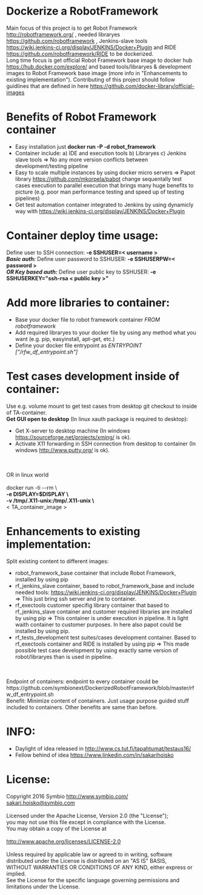 # Dockerize a RobotFramework

Main focus of this project is to get Robot Framework http://robotframework.org/ , needed libraryes https://github.com/robotframework , Jenkins-slave tools https://wiki.jenkins-ci.org/display/JENKINS/Docker+Plugin and RIDE https://github.com/robotframework/RIDE to be dockerized.<br>
Long time focus is get official Robot Framework base image to docker hub https://hub.docker.com/explore/ and based tools/libraryes & development images to Robot Framework base image (more info in "Enhancements to existing implementation"). 
Contributing of this project should follow guidlines that are defined in here https://github.com/docker-library/official-images

# Benefits of Robot Framework container 
* Easy installation just <b>docker run -P -d robot_framework</b>
* Container include: a) IDE and execution tools b) Libraryes c) Jenkins slave tools => No any more version conflicts between development/testing pipeline
* Easy to scale multiple instances by using docker micro servers => Papot library https://github.com/mkorpela/pabot change sequentally test cases execution to parallel execution that brings many huge benefits to picture (e.g. poor man performance testing and speed up of testing pipelines)
* Get test automation container integrated to Jenkins by using dynamicly way with https://wiki.jenkins-ci.org/display/JENKINS/Docker+Plugin

# Container deploy time usage:
Define user to SSH connection: <b>-e SSHUSER=< username ></b>
<br><b><i>Basic auth:</b></i> Define user password to SSHUSER: <b>-e SSHUSERPW=< password ></b>
<br><b><i>OR Key based auth:</b></i> Define user public key to SSHUSER: <b>-e SSHUSERKEY="ssh-rsa < public key >"</b>

# Add more libraries to container:
* Base your docker file to robot framework container <i>FROM robotframework</i>
* Add required libraryes to your docker file by using any method what you want (e.g. pip, easyinstall, apt-get, etc.)
* Define your docker file entrypoint as <i>ENTRYPOINT ["/rfw_df_entrypoint.sh"]</i>

# Test cases development inside of container:
Use e.g. volume mount to get test cases from desktop git checkout to inside of TA-container.
<br>
<b>Get GUI open to desktop</b> (In linux xauth package is required to desktop):
* Get X-server to desktop machine (In windows https://sourceforge.net/projects/xming/ is ok).
* Activate X11 forwarding in SSH connection from desktop to container (In windows http://www.putty.org/ is ok).
<br>
<br>OR in linux world
<br>
<br>  docker run -ti --rm \
<br>      <b>-e DISPLAY=$DISPLAY \ </b>
<br>      <b>-v /tmp/.X11-unix:/tmp/.X11-unix \ </b>
<br>      < TA_container_image >

# Enhancements to existing implementation:
Split existing content to different images:
* robot_framework_base container that include Robot Framework, installed by using pip 
* rf_jenkins_slave container, based to robot_framework_base and include needed tools: https://wiki.jenkins-ci.org/display/JENKINS/Docker+Plugin => This just bring ssh server and jre to container.
* rf_exectools customer specifig library container that based to rf_jenkins_slave container and customer required libraries are installed by using pip => This container is under execution in pipeline. It is light waith container to customer purposes. In here also papot could be installed by using pip.
* rf_tests_development test suites/cases development container. Based to rf_exectools container and RIDE is installed by using pip => This made possible test case development by using exactly same version of robot/libraryes than is used in pipeline.
<br>
<br>Endpoint of containers: endpoint to every container could be https://github.com/symbionext/DockerizedRobotFramework/blob/master/rfw_df_entrypoint.sh
<br>Benefit: Minimize content of containers. Just usage purpose guided stuff included to containers. Other benefits are same than before.

# INFO:
* Daylight of idea released in http://www.cs.tut.fi/tapahtumat/testaus16/
* Fellow behind of idea https://www.linkedin.com/in/sakarihoisko

# License:
Copyright 2016 Symbio http://www.symbio.com/
<br>sakari.hoisko@symbio.com
<br>
<br>Licensed under the Apache License, Version 2.0 (the "License");
<br>you may not use this file except in compliance with the License.
<br>You may obtain a copy of the License at
<br>
<br>http://www.apache.org/licenses/LICENSE-2.0
<br>
<br>Unless required by applicable law or agreed to in writing, software
<br>distributed under the License is distributed on an "AS IS" BASIS,
<br>WITHOUT WARRANTIES OR CONDITIONS OF ANY KIND, either express or implied.
<br>See the License for the specific language governing permissions and
<br>limitations under the License.
